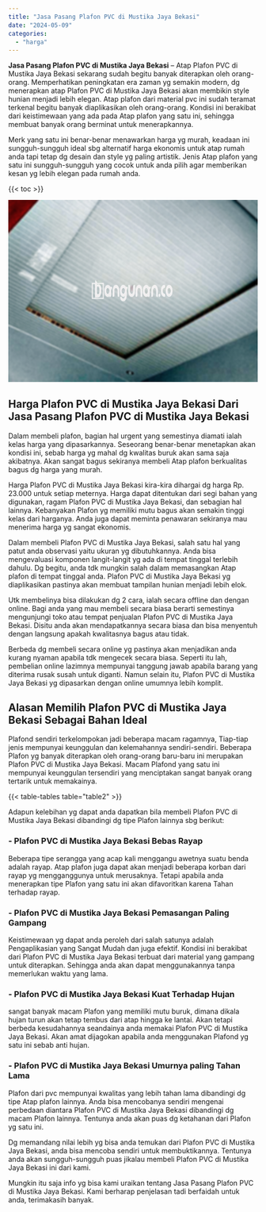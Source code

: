 ```yaml
---
title: "Jasa Pasang Plafon PVC di Mustika Jaya Bekasi"
date: "2024-05-09"
categories: 
  - "harga"
---
```


**Jasa Pasang Plafon PVC di Mustika Jaya Bekasi** – Atap Plafon PVC di Mustika Jaya Bekasi sekarang sudah begitu banyak diterapkan oleh orang-orang. Memperhatikan peningkatan era zaman yg semakin modern, dg menerapkan atap Plafon PVC di Mustika Jaya Bekasi akan membikin style hunian menjadi lebih elegan. Atap plafon dari material pvc ini sudah teramat terkenal begitu banyak diaplikasikan oleh orang-orang. Kondisi ini berakibat dari keistimewaan yang ada pada Atap plafon yang satu ini, sehingga membuat banyak orang berminat untuk menerapkannya.

Merk yang satu ini benar-benar menawarkan harga yg murah, keadaan ini sungguh-sungguh ideal sbg alternatif harga ekonomis untuk atap rumah anda tapi tetap dg desain dan style yg paling artistik. Jenis Atap plafon yang satu ini sungguh-sungguh yang cocok untuk anda pilih agar memberikan kesan yg lebih elegan pada rumah anda.

{{< toc >}}

![Jasa Pasang Plafon PVC di Mustika Jaya Bekasi](/images/flafond-pvc-murah26.png)

## Harga Plafon PVC di Mustika Jaya Bekasi Dari Jasa Pasang Plafon PVC di Mustika Jaya Bekasi

Dalam membeli plafon, bagian hal urgent yang semestinya diamati ialah kelas harga yang dipasarkannya. Seseorang benar-benar menetapkan akan kondisi ini, sebab harga yg mahal dg kwalitas buruk akan sama saja akibatnya. Akan sangat bagus sekiranya membeli Atap plafon berkualitas bagus dg harga yang murah.

Harga Plafon PVC di Mustika Jaya Bekasi kira-kira dihargai dg harga Rp. 23.000 untuk setiap meternya. Harga dapat ditentukan dari segi bahan yang digunakan, ragam Plafon PVC di Mustika Jaya Bekasi, dan sebagian hal lainnya. Kebanyakan Plafon yg memiliki mutu bagus akan semakin tinggi kelas dari harganya. Anda juga dapat meminta penawaran sekiranya mau menerima harga yg sangat ekonomis.

Dalam membeli Plafon PVC di Mustika Jaya Bekasi, salah satu hal yang patut anda observasi yaitu ukuran yg dibutuhkannya. Anda bisa mengevaluasi komponen langit-langit yg ada di tempat tinggal terlebih dahulu. Dg begitu, anda tdk mungkin salah dalam memasangkan Atap plafon di tempat tinggal anda. Plafon PVC di Mustika Jaya Bekasi yg diaplikasikan pastinya akan membuat tampilan hunian menjadi lebih elok.

Utk membelinya bisa dilakukan dg 2 cara, ialah secara offline dan dengan online. Bagi anda yang mau membeli secara biasa berarti semestinya mengunjungi toko atau tempat penjualan Plafon PVC di Mustika Jaya Bekasi. Disitu anda akan mendapatkannya secara biasa dan bisa menyentuh dengan langsung apakah kwalitasnya bagus atau tidak.

Berbeda dg membeli secara online yg pastinya akan menjadikan anda kurang nyaman apabila tdk mengecek secara biasa. Seperti itu lah, pembelian online lazimnya mempunyai tanggung jawab apabila barang yang diterima rusak susah untuk diganti. Namun selain itu, Plafon PVC di Mustika Jaya Bekasi yg dipasarkan dengan online umumnya lebih komplit.

## Alasan Memilih Plafon PVC di Mustika Jaya Bekasi Sebagai Bahan Ideal

Plafond sendiri terkelompokan jadi beberapa macam ragamnya, Tiap-tiap jenis mempunyai keunggulan dan kelemahannya sendiri-sendiri. Beberapa Plafon yg banyak diterapkan oleh orang-orang baru-baru ini merupakan Plafon PVC di Mustika Jaya Bekasi. Macam Plafond yang satu ini mempunyai keunggulan tersendiri yang menciptakan sangat banyak orang tertarik untuk memakainya.

{{< table-tables table="table2" >}}

Adapun kelebihan yg dapat anda dapatkan bila membeli Plafon PVC di Mustika Jaya Bekasi dibandingi dg tipe Plafon lainnya sbg berikut:

### \- Plafon PVC di Mustika Jaya Bekasi Bebas Rayap

Beberapa tipe serangga yang acap kali menggangu awetnya suatu benda adalah rayap. Atap plafon juga dapat akan menjadi beberapa korban dari rayap yg mengganggunya untuk merusaknya. Tetapi apabila anda menerapkan tipe Plafon yang satu ini akan difavoritkan karena Tahan terhadap rayap.

### \- Plafon PVC di Mustika Jaya Bekasi Pemasangan Paling Gampang

Keistimewaan yg dapat anda peroleh dari salah satunya adalah Pengaplikasian yang Sangat Mudah dan juga efektif. Kondisi ini berakibat dari Plafon PVC di Mustika Jaya Bekasi terbuat dari material yang gampang untuk diterapkan. Sehingga anda akan dapat menggunakannya tanpa memerlukan waktu yang lama.

### \- Plafon PVC di Mustika Jaya Bekasi Kuat Terhadap Hujan

sangat banyak macam Plafon yang memiliki mutu buruk, dimana dikala hujan turun akan tetap tembus dari atap hingga ke lantai. Akan tetapi berbeda kesudahannya seandainya anda memakai Plafon PVC di Mustika Jaya Bekasi. Akan amat dijagokan apabila anda menggunakan Plafond yg satu ini sebab anti hujan.

### \- Plafon PVC di Mustika Jaya Bekasi Umurnya paling Tahan Lama

Plafon dari pvc mempunyai kwalitas yang lebih tahan lama dibandingi dg tipe Atap plafon lainnya. Anda bisa mencobanya sendiri mengenai perbedaan diantara Plafon PVC di Mustika Jaya Bekasi dibandingi dg macam Plafon lainnya. Tentunya anda akan puas dg ketahanan dari Plafon yg satu ini.

Dg memandang nilai lebih yg bisa anda temukan dari Plafon PVC di Mustika Jaya Bekasi, anda bisa mencoba sendiri untuk membuktikannya. Tentunya anda akan sungguh-sungguh puas jikalau membeli Plafon PVC di Mustika Jaya Bekasi ini dari kami.

Mungkin itu saja info yg bisa kami uraikan tentang Jasa Pasang Plafon PVC di Mustika Jaya Bekasi. Kami berharap penjelasan tadi berfaidah untuk anda, terimakasih banyak.
